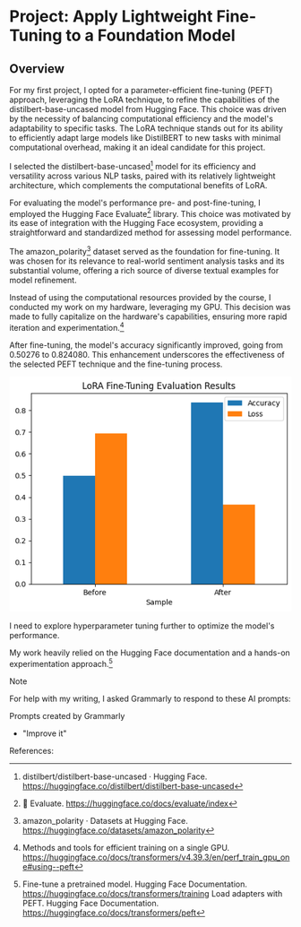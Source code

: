 
# Project: Apply Lightweight Fine-Tuning to a Foundation Model

## Overview

For my first project, I opted for a parameter-efficient fine-tuning (PEFT) approach, leveraging the LoRA technique, to refine the capabilities of the distilbert-base-uncased model from Hugging Face. This choice was driven by the necessity of balancing computational efficiency and the model's adaptability to specific tasks. The LoRA technique stands out for its ability to efficiently adapt large models like DistilBERT to new tasks with minimal computational overhead, making it an ideal candidate for this project.

I selected the distilbert-base-uncased[^1] model for its efficiency and versatility across various NLP tasks, paired with its relatively lightweight architecture, which complements the computational benefits of LoRA. 

For evaluating the model's performance pre- and post-fine-tuning, I employed the Hugging Face Evaluate[^2] library. This choice was motivated by its ease of integration with the Hugging Face ecosystem, providing a straightforward and standardized method for assessing model performance.

The amazon_polarity[^3] dataset served as the foundation for fine-tuning. It was chosen for its relevance to real-world sentiment analysis tasks and its substantial volume, offering a rich source of diverse textual examples for model refinement.

Instead of using the computational resources provided by the course, I conducted my work on my hardware, leveraging my GPU. This decision was made to fully capitalize on the hardware's capabilities, ensuring more rapid iteration and experimentation.[^4]

After fine-tuning, the model's accuracy significantly improved, going from 0.50276 to 0.824080. This enhancement underscores the effectiveness of the selected PEFT technique and the fine-tuning process.

![Fine-tuning results](img/results.png)

I need to explore hyperparameter tuning further to optimize the model's performance.

My work heavily relied on the Hugging Face documentation and a hands-on experimentation approach.[^5]


> [!NOTE]
> For help with my writing, I asked Grammarly to respond to these AI prompts:
>
> Prompts created by Grammarly
> - "Improve it"

References:
[^1]: distilbert/distilbert-base-uncased · Hugging Face. https://huggingface.co/distilbert/distilbert-base-uncased
[^2]: 🤗 Evaluate. https://huggingface.co/docs/evaluate/index
[^3]: amazon_polarity · Datasets at Hugging Face. https://huggingface.co/datasets/amazon_polarity
[^4]: Methods and tools for efficient training on a single GPU. https://huggingface.co/docs/transformers/v4.39.3/en/perf_train_gpu_one#using--peft
[^5]: Fine-tune a pretrained model. Hugging Face Documentation. https://huggingface.co/docs/transformers/training
  Load adapters with PEFT. Hugging Face Documentation. https://huggingface.co/docs/transformers/peft
